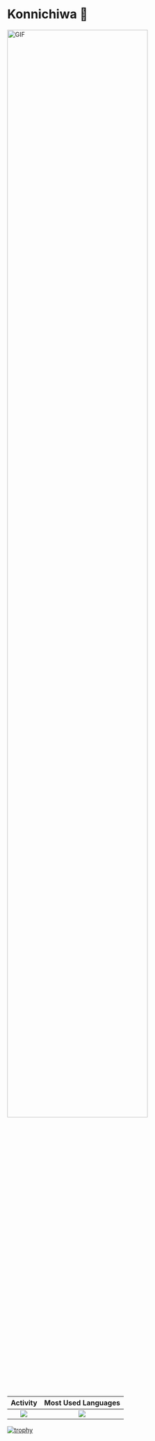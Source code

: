 # Konnichiwa 👋
<img width="80%" alt="GIF" align="center" src="https://user-images.githubusercontent.com/67684762/174741366-ec862105-81af-4c06-9c1f-3d28c4e19bfb.gif">

</br>

|Activity|Most Used Languages|
|:---:|:---:|
|![](https://github-readme-stats.vercel.app/api?username=mst-nsh&show_icons=true&theme=tokyonight&count_private=true&line_height=40)|![](https://github-readme-stats.vercel.app/api/top-langs/?username=mst-nsh&theme=tokyonight)|

[![trophy](https://github-profile-trophy.vercel.app/?username=mst-nsh&theme=gruvbox)](https://github.com/ryo-ma/github-profile-trophy)


<!--
**mst-nsh/mst-nsh** is a ✨ _special_ ✨ repository because its `README.md` (this file) appears on your GitHub profile.

Here are some ideas to get you started:

- 🔭 I’m currently working on ...
- 🌱 I’m currently learning ...
- 👯 I’m looking to collaborate on ...
- 🤔 I’m looking for help with ...
- 💬 Ask me about ...
- 📫 How to reach me: ...
- 😄 Pronouns: ...
- ⚡ Fun fact: ...
-->
